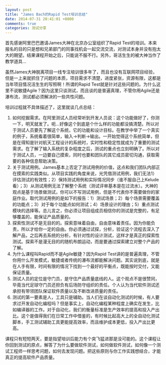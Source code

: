```yaml
---
layout: post
title: "James Bach的Rapid Test培训总结"
date: 2014-07-31 20:41:01 +0800
comments: true
categories: 测试分享
---
```


首先感谢阿里巴巴邀请James大神在北京办公室组织了Rapid Test的培训。本来报名的目的只是想和兄弟部门的同事找机会一起交流交流，对测试本身并没有抱太大的期望。结果课程开始之后，只能说不服不行。另外，哥活生生的被大神当作了教学道具...

虽然James大神脱离项目一线专注培训很多年了，而且也没有互联网项目经验，但是一上来就抓住了问题的本质，项目需求不清楚，进度紧张，资源有限，这都是当年项目情况活生生的写照啊！所谓的Rapid Test就是针对这些问题的。为什么这里不说敏捷Agile？因为这里只谈测试，而且谈的是普遍真理，不管你用Agile还是瀑布流，测试都必须解决的一些共性问题。

<!--more-->
培训过程就不具体描述了，这里就谈几点总结：

1. 如何挖掘需求。在阿里测试人员经常听到开发人员说：这个功能做好了，你测一下，明天就发了。呃...好像这个到底是个什么样的功能都没搞清楚。所以对于测试人员要先了解这个系统，它的功能和设计目标。在教学中举了一个真实的例子，系统看着很简单，输入->判断->输出。一开始觉得这个系统简单，但是在得知是针对航天工程设计的系统时，实时性和稳定性就成为了重要的测试需求。在了解了输入系统的复杂程度之后，测试的重点也立刻明确了。所以对于测试人员，一边要自己摸索，同时也要和团队的其它成员密切沟通，获取需要的各种信息帮助决策。
2. 关于测试用例。James基本上否定了测试用例的价值，这点和我们团队内部正在摸索的实践类似。从项目实践的角度来说，光凭借测试用例，我们无法1）评估测试的有效性；2）保持测试用例和实际情况同步（谁不服自己上Kelude看）；3）从测试用例无法了解整个系统（测试评审基本是在过流水）。大神的观点是基于场景做测试，你可以不写测试用例，但是不代表你不需要做你的家庭作业。取代测试用例的是如下的报告：1）测试场景；2）每个场景需要覆盖的功能点；3）对于每个功能点如何测试；4）场景设计的理由；5）重点测试模块的选择等。总儿言之，你必须让项目组成员相信你的测试是完整的，有足够覆盖的，能保证产品质量的。
3. 探索性测试不是无目的的。探索意味着自由，自由意味着责任。因为你能负责，所以才给你一定的自由。你必须通过试探，分析，验证这个流程去深入了解产品，之后再去系统的分析，有针对性的设计测试，这样才是真正的探索性测试。探索不是漫无目的的随机布朗运动，而是要通过探索建立对整个产品的了解。
4. 为什么课程叫Rapid而不是Agile敏捷？因为Rapid Test讲的是普遍真理，不管你用什么开发模式，敏捷或者传统的瀑布流都能解决问题。其实说到底，就是在人手有限，时间有限的情况下找到一个最好的平衡点，既能按时交付，又能保证质量。
5. 测试人员的定位是守门员，是守住产品质量底线的人。这个观点不是很赞同，毕竟当代足球守门员还担负有后场防守组织的责任。个人认为当代软件测试还承担有带领团队保证软件质量以及不断改进质量的责任。
6. 测试的第一要素是人，工具只是辅助。当人们在谈自动化测试的时候，有人要求过开发自动化编程吗？但是事实上，自动化编程某种程度上确实在发生，比如编译器的工作。对于自动化，我们的衡量标准是生产效率的提高和投入产出比。这个是值得我们在日常工作中借鉴的，有时候比起高大上的全自动化测试脚本，手工测试辅助工具更能提高效率，而且维护成本更低，投入产出比更高。

课程只有短短两天，要是指望培训后能力有个突飞猛进那是没可能的。这个课程让你回到测试的原点，解答了为什么要做软件测试，如何做软件测试，如何像一个测试工程师一样思考问题，如何去发现问题。把这些原则与你工作实践想结合，才能真正的提高软件产品质量。